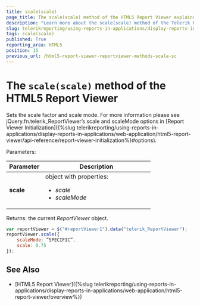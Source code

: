 ```yaml
---
title: scale(scale)
page_title: The scale(scale) method of the HTML5 Report Viewer explained
description: "Learn more about the scale(scale) method of the Telerik Reporting HTML5 Report Viewer and how to use it to customize the viewer's behavior."
slug: telerikreporting/using-reports-in-applications/display-reports-in-applications/web-application/html5-report-viewer/api-reference/reportviewer/methods/scale(scale)
tags: scale(scale)
published: True
reporting_area: HTML5
position: 15
previous_url: /html5-report-viewer-reportviewer-methods-scale-sc
---
```


<style>
table th:first-of-type {
	width: 25%;
}
table th:nth-of-type(2) {
	width: 75%;
}
</style>

# The `scale(scale)` method of the HTML5 Report Viewer

Sets the scale factor and scale mode. For more information please see jQuery.fn.telerik_ReportViewer’s scale and scaleMode options in [Report Viewer Initialization]({%slug telerikreporting/using-reports-in-applications/display-reports-in-applications/web-application/html5-report-viewer/api-reference/report-viewer-initialization%}#options).

Parameters:

| Parameter | Description |
| ------ | ------ |
| __scale__ |object with properties:<ul><li>*scale* </li><li>*scaleMode* </li></ul>|

Returns: the current *ReportViewer* object. 

````JavaScript
var reportViewer = $("#reportViewer1").data("telerik_ReportViewer");
reportViewer.scale({
	scaleMode: “SPECIFIC”,
	scale: 0.75
});
````


## See Also

* [HTML5 Report Viewer]({%slug telerikreporting/using-reports-in-applications/display-reports-in-applications/web-application/html5-report-viewer/overview%})
